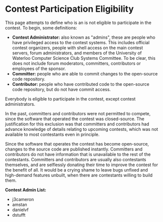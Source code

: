 # Contest Participation Eligibility #

This page attempts to define who is an is not eligible to participate in the contest. To begin, some definitions:

  * **Contest Administrator:** also known as "admins", these are people who have privileged access to the contest systems. This includes official contest organizers, people with shell access on the main contest servers, forum administrators, and members of the University of Waterloo Computer Science Club Systems Committee. To be clear, this does not include forum moderators, committers, contributors or employees of the sponsor.
  * **Committer:** people who are able to commit changes to the open-source code repository.
  * **Contributor:** people who have contributed code to the open-source code repository, but do not have commit access.

Everybody is eligible to participate in the contest, except contest administrators.

In the past, committers and contributors were not permitted to compete, since the software that operated the contest was closed-source. The justification for this exclusion was that committers and contributors had advance knowledge of details relating to upcoming contests, which was not available to most contestants even in principle.

Since the software that operates the contest has become open-source, changes to the source code are published instantly. Committers and contributors do not have information that is unavailable to the rest of the contestants. Committers and contributors are usually also contestants themselves, and are selflessly donating their time to improve the contest for the benefit of all. It would be a crying shame to leave bugs unfixed and high-demand features unbuilt, when there are contestants willing to build them.

**Contest Admin List:**
  * j3cameron
  * amstan
  * danielvf
  * dstufft